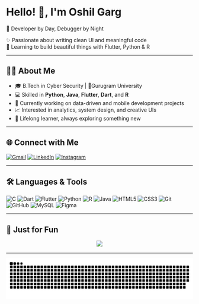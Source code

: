 # Hello! 👋, I'm Oshil Garg  
🔐 Developer by Day, Debugger by Night

✨ Passionate about writing clean UI and meaningful code  
📱 Learning to build beautiful things with Flutter, Python & R

---

## 👨‍💻 About Me

- 🎓 B.Tech in Cyber Security | 📍Gurugram University
- 💻 Skilled in **Python**, **Java**, **Flutter**, **Dart**, and **R**  
- 🔭 Currently working on data-driven and mobile development projects  
- 📈 Interested in analytics, system design, and creative UIs  
- 🌱 Lifelong learner, always exploring something new  

---

## 🌐 Connect with Me

[![Gmail](https://img.shields.io/badge/Gmail-D14836?style=for-the-badge&logo=gmail&logoColor=white)](mailto:oshilgarg361@gmail.com)
[![LinkedIn](https://img.shields.io/badge/LinkedIn-0A66C2?style=for-the-badge&logo=linkedin&logoColor=white)](https://www.linkedin.com/in/oshil-garg-506046306/)
[![Instagram](https://img.shields.io/badge/Instagram-E4405F?style=for-the-badge&logo=instagram&logoColor=white)](https://www.instagram.com/oshil.garg?igsh=Nno1ZDRuZTNzMGgz)

---

## 🛠️ Languages & Tools

![C](https://img.shields.io/badge/C-00599C?style=for-the-badge&logo=c&logoColor=white)
![Dart](https://img.shields.io/badge/Dart-0175C2?style=for-the-badge&logo=dart&logoColor=white)
![Flutter](https://img.shields.io/badge/Flutter-02569B?style=for-the-badge&logo=flutter&logoColor=white)
![Python](https://img.shields.io/badge/Python-3776AB?style=for-the-badge&logo=python&logoColor=white)
![R](https://img.shields.io/badge/R-276DC3?style=for-the-badge&logo=r&logoColor=white)
![Java](https://img.shields.io/badge/Java-007396?style=for-the-badge&logo=java&logoColor=white)
![HTML5](https://img.shields.io/badge/HTML5-E34F26?style=for-the-badge&logo=html5&logoColor=white)
![CSS3](https://img.shields.io/badge/CSS3-1572B6?style=for-the-badge&logo=css3&logoColor=white)
![Git](https://img.shields.io/badge/Git-F05032?style=for-the-badge&logo=git&logoColor=white)
![GitHub](https://img.shields.io/badge/GitHub-181717?style=for-the-badge&logo=github&logoColor=white)
![MySQL](https://img.shields.io/badge/MySQL-4479A1?style=for-the-badge&logo=mysql&logoColor=white)
![Figma](https://img.shields.io/badge/Figma-F24E1E?style=for-the-badge&logo=figma&logoColor=white)

---

## 🍕 Just for Fun

<div align="center">
  <img src="https://media.giphy.com/media/78XCFBGOlS6keY1Bil/giphy.gif" width="300px" />
</div>

---


<img src="https://raw.githubusercontent.com/Platane/Platane/output/github-contribution-grid-snake.svg" alt="Snake animation" />





